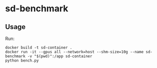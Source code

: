 # sd-benchmark
## Usage
Run:
```
docker build -t sd-container .
docker run -it --gpus all --network=host --shm-size=10g --name sd-benchmark -v "$(pwd)":/app sd-container
python bench.py
```